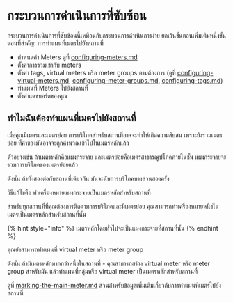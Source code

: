 # กระบวนการดำเนินการที่ซับซ้อน

กระบวนการดำเนินการที่ซับซ้อนนี้เหมือนกับกระบวนการดำเนินการง่าย ยกเว้นขั้นตอนเพิ่มเติมหนึ่งขั้นตอนที่สำคัญ: การทำแผนที่เมตรไปยังสถานที่

* กำหนดค่า Meters ดูที่ [configuring-meters.md](../getting-started/configuring-the-application/configuring-meters.md "mention")
* ตั้งค่าการรวมเข้ากับ meters
* ตั้งค่า tags, virtual meters หรือ meter groups ตามต้องการ (ดูที่ [configuring-virtual-meters.md](../getting-started/configuring-the-application/configuring-virtual-meters.md "mention"), [configuring-meter-groups.md](../getting-started/configuring-the-application/configuring-meter-groups.md "mention"), [configuring-tags.md](../getting-started/configuring-the-application/configuring-tags.md "mention"))
* ทำแผนที่ Meters ไปยังสถานที่
* ตั้งค่าแดชบอร์ดของคุณ



## ทำไมฉันต้องทำแผนที่เมตรไปยังสถานที่

เมื่อคุณมีเมตรและเมตรย่อย การบริโภคสำหรับสถานที่อาจจะทำให้เกิดความสับสน เพราะยังรวมเมตรย่อย ที่ค่าของมันอาจจะถูกคำนวณเข้าไปในเมตรหลักแล้ว

ตัวอย่างเช่น ถ้าเมตรหลักคือแผงกระจาย และเมตรย่อยคือเมตรสาธารณูปโภคภายในชั้น แผงกระจายจะรวมการบริโภคของเมตรย่อยแล้ว

ดังนั้น ถ้าทั้งสองต่อกับสถานที่เดียวกัน มันจะนับการบริโภคบางส่วนสองครั้ง



วิธีแก้ไขคือ ทำเครื่องหมายแผงกระจายเป็นเมตรหลักสำหรับสถานที่

สำหรับทุกสถานที่ที่คุณต้องการติดตามการบริโภคและมีเมตรย่อย คุณสามารถทำเครื่องหมายหนึ่งในเมตรเป็นเมตรหลักสำหรับสถานที่นั้น

{% hint style="info" %}
เมตรหลักโดยทั่วไปจะเป็นแผงกระจายที่สถานที่นั้น
{% endhint %}

คุณยังสามารถทำแผนที่ virtual meter หรือ meter group

ดังนั้น ถ้ามีเมตรหลักมากกว่าหนึ่งในสถานที่ - คุณสามารถสร้าง virtual meter หรือ meter group สำหรับมัน แล้วทำแผนที่กลุ่มหรือ virtual meter เป็นเมตรหลักสำหรับสถานที่



ดูที่ [marking-the-main-meter.md](../getting-started/configuring-the-application/marking-the-main-meter.md "mention") ส่วนสำหรับข้อมูลเพิ่มเติมเกี่ยวกับการทำแผนที่เมตรไปยังสถานที่.